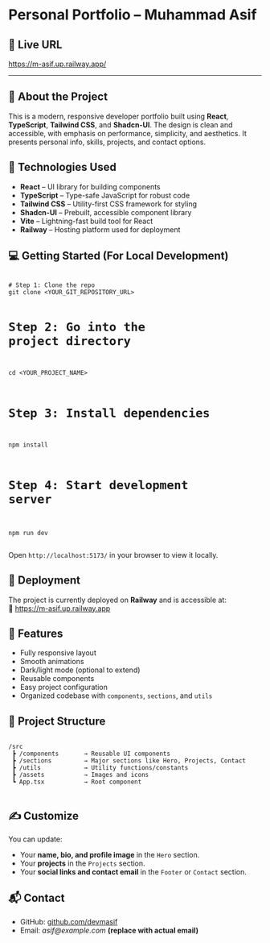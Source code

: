 <h1>Personal Portfolio – Muhammad Asif</h1>

<h2>🔗 Live URL</h2>
<p><a href="https://m-asif.up.railway.app/" target="_blank">https://m-asif.up.railway.app/</a></p>

<hr />

<h2>📌 About the Project</h2>
<p>
This is a modern, responsive developer portfolio built using <strong>React</strong>, <strong>TypeScript</strong>, <strong>Tailwind CSS</strong>, and <strong>Shadcn-UI</strong>. The design is clean and accessible, with emphasis on performance, simplicity, and aesthetics. It presents personal info, skills, projects, and contact options.
</p>

<h2>🧩 Technologies Used</h2>
<ul>
  <li><strong>React</strong> – UI library for building components</li>
  <li><strong>TypeScript</strong> – Type-safe JavaScript for robust code</li>
  <li><strong>Tailwind CSS</strong> – Utility-first CSS framework for styling</li>
  <li><strong>Shadcn-UI</strong> – Prebuilt, accessible component library</li>
  <li><strong>Vite</strong> – Lightning-fast build tool for React</li>
  <li><strong>Railway</strong> – Hosting platform used for deployment</li>
</ul>

<h2>💻 Getting Started (For Local Development)</h2>
<pre>
<code>
# Step 1: Clone the repo
git clone &lt;YOUR_GIT_REPOSITORY_URL&gt;

# Step 2: Go into the project directory
cd &lt;YOUR_PROJECT_NAME&gt;

# Step 3: Install dependencies
npm install

# Step 4: Start development server
npm run dev
</code>
</pre>

<p>Open <code>http://localhost:5173/</code> in your browser to view it locally.</p>

<h2>🚀 Deployment</h2>
<p>
The project is currently deployed on <strong>Railway</strong> and is accessible at:<br />
🔗 <a href="https://m-asif.up.railway.app" target="_blank">https://m-asif.up.railway.app</a>
</p>


<h2>🧠 Features</h2>
<ul>
  <li>Fully responsive layout</li>
  <li>Smooth animations</li>
  <li>Dark/light mode (optional to extend)</li>
  <li>Reusable components</li>
  <li>Easy project configuration</li>
  <li>Organized codebase with <code>components</code>, <code>sections</code>, and <code>utils</code></li>
</ul>

<h2>📁 Project Structure</h2>
<pre>
<code>
/src
 ┣ /components       → Reusable UI components
 ┣ /sections         → Major sections like Hero, Projects, Contact
 ┣ /utils            → Utility functions/constants
 ┣ /assets           → Images and icons
 ┗ App.tsx           → Root component
</code>
</pre>

<h2>✍️ Customize</h2>
<p>
You can update:
<ul>
  <li>Your <strong>name, bio, and profile image</strong> in the <code>Hero</code> section.</li>
  <li>Your <strong>projects</strong> in the <code>Projects</code> section.</li>
  <li>Your <strong>social links and contact email</strong> in the <code>Footer</code> or <code>Contact</code> section.</li>
</ul>
</p>

<h2>📬 Contact</h2>
<ul>
  <li>GitHub: <a href="https://github.com/devmasif" target="_blank">github.com/devmasif</a></li>
  <li>Email: <em>asif@example.com</em> <strong>(replace with actual email)</strong></li>
</ul>

